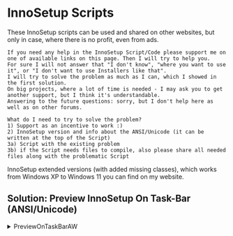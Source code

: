 # InnoSetup Scripts
These InnoSetup scripts can be used and shared on other websites, but only in case, where there is no profit, even from ads.

```
If you need any help in the InnoSetup Script/Code please support me on one of available links on this page. Then I will try to help you.
For sure I will not answer that "I don't know", "where you want to use it", or "I don't want to use Installers like that".
I will try to solve the problem as much as I can, which I showed in the first solution.
On big projects, where a lot of time is needed - I may ask you to get another support, but I think it's understandable.
Answering to the future questions: sorry, but I don't help here as well as on other forums.

What do I need to try to solve the problem?
1) Support as an incentive to work :)
2) InnoSetup version and info about the ANSI/Unicode (it can be written at the top of the Script)
3a) Script with the existing problem
3b) if the Script needs files to compile, also please share all needed files along with the problematic Script
```

InnoSetup extended versions (with added missing classes), which works from Windows XP to Windows 11 you can find on my website.

## Solution: Preview InnoSetup On Task-Bar (ANSI/Unicode)

<details><summary>PreviewOnTaskBarAW</summary>

  This is where the original script comes from: https://groups.google.com/g/innosetup/c/cjf1cGiAwK4
```
Easy way to add this Script to your Installer is to use the IssJoiner,
which you can get from there: https://archive.codeplex.com/?p=issjoiner
or you can get local copy of it from my GitHub.
The order of scripts is important!
IssJoiner Command-Line: "Joiner.exe" "PreviewOnTaskBarAW.isi" "YourScript.iss"
After IssJoiner, open the result file named: "joined.iss" in the Inno Compiler.
If the Inno Compiler will show an error about double entries - comment on it and try to compile again until it will find them all.

This Sample Script was tested from Inno Setup 5.0.x (ANSI/Unicode) to 6.2.0 (Unicode) versions on Windows 7 & 11.
And I don't saw any side-effects by using this Script, as they wrote on StackOverflow: https://stackoverflow.com/questions/64060208/inno-setup-window-preview-in-taskbar
But it must be made on certain rules... Please check the descriptions in the "PreviewOnTaskBarAW.isi",
if you want to add it manually to your existing Script.
```
  I had added it to my VC++ installer: https://github.com/Wilenty/VisualC-redist-installers-Demos

  So, you can check by yourself, if there exist any side-effects after using it.
</details>

